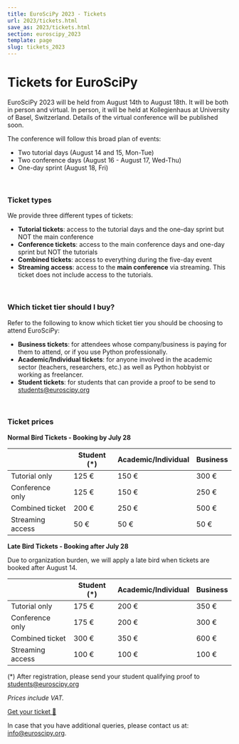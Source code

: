 ```yaml
---
title: EuroSciPy 2023 - Tickets
url: 2023/tickets.html
save_as: 2023/tickets.html
section: euroscipy_2023
template: page
slug: tickets_2023
---
```


# Tickets for EuroSciPy

EuroSciPy 2023 will be held from August 14th to August 18th. It will be both
in person and virtual. In person, it will be held at Kollegienhaus at
University of Basel, Switzerland. Details of the virtual conference will be
published soon.

The conference will follow this broad plan of events:

- Two tutorial days (August 14 and 15, Mon-Tue)
- Two conference days (August 16 - August 17, Wed-Thu)
- One-day sprint (August 18, Fri)

<br>

### Ticket types

We provide three different types of tickets:

- **Tutorial tickets**: access to the tutorial days and the one-day sprint but NOT
  the main conference
- **Conference tickets**: access to the main conference days and one-day sprint but
  NOT the tutorials
- **Combined tickets**: access to everything during the five-day event
- **Streaming access**: access to the **main conference** via streaming. This
  ticket does not include access to the tutorials.

<br>

### Which ticket tier should I buy?

Refer to the following to know which ticket tier you should be choosing to
attend EuroSciPy:

- **Business tickets**: for attendees whose company/business is paying for them to
  attend, or if you use Python professionally.
- **Academic/Individual tickets**: for anyone involved in the academic sector
  (teachers, researchers, etc.) as well as Python hobbyist or working as
  freelancer.
- **Student tickets**: for students that can provide a proof to be send to
  <a href="mailto:students@euroscipy.org">students@euroscipy.org</a>

<br>

### Ticket prices

**Normal Bird Tickets - Booking by July 28**

|                  | Student (*) | Academic/Individual | Business |
|------------------|-------------|---------------------|----------|
| Tutorial only    | 125 €       | 150 €               | 300 €    |
| Conference only  | 125 €       | 150 €               | 250 €    |
| Combined ticket  | 200 €       | 250 €               | 500 €    |
| Streaming access | 50 €        | 50 €                | 50 €     |

**Late Bird Tickets - Booking after July 28**

Due to organization burden, we will apply a late bird when tickets are booked
after August 14.

|                  | Student (*) | Academic/Individual | Business |
|------------------|-------------|---------------------|----------|
| Tutorial only    | 175 €       | 200 €               | 350 €    |
| Conference only  | 175 €       | 200 €               | 300 €    |
| Combined ticket  | 300 €       | 350 €               | 600 €    |
| Streaming access | 100 €       | 100 €               | 100 €    |

(*) After registration, please send your student qualifying proof to
<a href="mailto:students@euroscipy.org">students@euroscipy.org</a>

*Prices include VAT.*

<a href="https://ti.to/pysv/euroscipy-2023" class="btn btn-primary btn-lg btn-block active" role="button" aria-pressed="true">Get your ticket 🐍</a>

In case that you have additional queries, please contact us at: <a href="mailto:info@euroscipy.org">info@euroscipy.org</a>.
